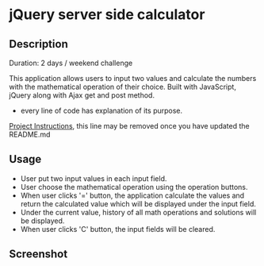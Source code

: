 # jQuery server side calculator

## Description

Duration: 2 days / weekend challenge

This application allows users to input two values and calculate the numbers with the mathematical operation of their choice.
Built with JavaScript, jQuery along with Ajax get and post method.

- every line of code has explanation of its purpose.

[Project Instructions](./INSTRUCTIONS.md), this line may be removed once you have updated the README.md

## Usage

- User put two input values in each input field.
- User choose the mathematical operation using the operation buttons.
- When user clicks '=' button, the application calculate the values and return the calculated value which will be displayed under the input field.
- Under the current value, history of all math operations and solutions will be displayed.
- When user clicks 'C' button, the input fields will be cleared.

## Screenshot
